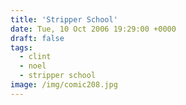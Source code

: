 ```yaml
---
title: 'Stripper School'
date: Tue, 10 Oct 2006 19:29:00 +0000
draft: false
tags:
  - clint
  - noel
  - stripper school
image: /img/comic208.jpg
---
```



